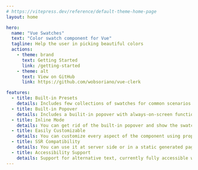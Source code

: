 ```yaml
---
# https://vitepress.dev/reference/default-theme-home-page
layout: home

hero:
  name: "Vue Swatches"
  text: "Color swatch component for Vue"
  tagline: Help the user in picking beautiful colors
  actions:
    - theme: brand
      text: Getting Started
      link: /getting-started
    - theme: alt
      text: View on GitHub
      link: https://github.com/wobsoriano/vue-clerk

features:
  - title: Built-in Presets
    details: Includes few collections of swatches for common scenarios like text editing.
  - title: Built-in Popover
    details: Includes a builit-in popover with always-on-screen functionality.
  - title: Inline Mode
    details: You can get rid of the built-in popover and show the swatches in your custom UI.
  - title: Easily Customizable
    details: You can customize every aspect of the component using props and slots.
  - title: SSR Compatibility
    details: You can use it at server side or in a static generated page. Easy to integrate with Nuxt.js.
  - title: Accessibility Support
    details: Support for alternative text, currently fully accessible with the inline mode.
---
```

